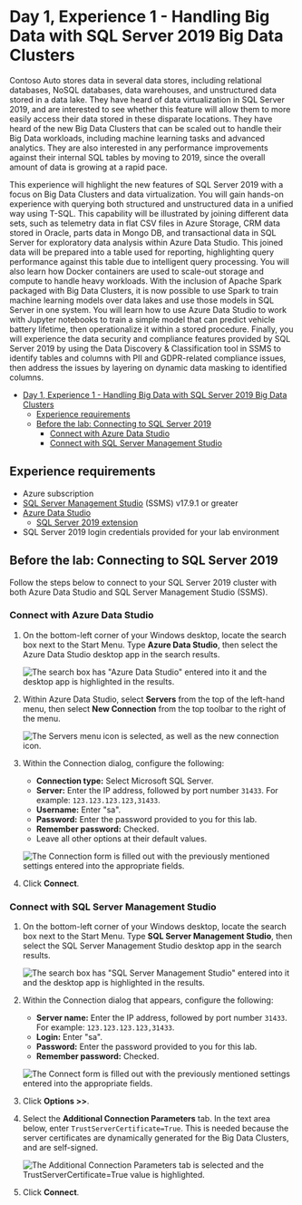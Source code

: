 # Day 1, Experience 1 - Handling Big Data with SQL Server 2019 Big Data Clusters

Contoso Auto stores data in several data stores, including relational databases, NoSQL databases, data warehouses, and unstructured data stored in a data lake. They have heard of data virtualization in SQL Server 2019, and are interested to see whether this feature will allow them to more easily access their data stored in these disparate locations. They have heard of the new Big Data Clusters that can be scaled out to handle their Big Data workloads, including machine learning tasks and advanced analytics. They are also interested in any performance improvements against their internal SQL tables by moving to 2019, since the overall amount of data is growing at a rapid pace.

This experience will highlight the new features of SQL Server 2019 with a focus on Big Data Clusters and data virtualization. You will gain hands-on experience with querying both structured and unstructured data in a unified way using T-SQL. This capability will be illustrated by joining different data sets, such as telemetry data in flat CSV files in Azure Storage, CRM data stored in Oracle, parts data in Mongo DB, and transactional data in SQL Server for exploratory data analysis within Azure Data Studio. This joined data will be prepared into a table used for reporting, highlighting query performance against this table due to intelligent query processing. You will also learn how Docker containers are used to scale-out storage and compute to handle heavy workloads. With the inclusion of Apache Spark packaged with Big Data Clusters, it is now possible to use Spark to train machine learning models over data lakes and use those models in SQL Server in one system. You will learn how to use Azure Data Studio to work with Jupyter notebooks to train a simple model that can predict vehicle battery lifetime, then operationalize it within a stored procedure. Finally, you will experience the data security and compliance features provided by SQL Server 2019 by using the Data Discovery & Classification tool in SSMS to identify tables and columns with PII and GDPR-related compliance issues, then address the issues by layering on dynamic data masking to identified columns.

- [Day 1, Experience 1 - Handling Big Data with SQL Server 2019 Big Data Clusters](#day-1-experience-1---handling-big-data-with-sql-server-2019-big-data-clusters)
  - [Experience requirements](#experience-requirements)
  - [Before the lab: Connecting to SQL Server 2019](#before-the-lab-connecting-to-sql-server-2019)
    - [Connect with Azure Data Studio](#connect-with-azure-data-studio)
    - [Connect with SQL Server Management Studio](#connect-with-sql-server-management-studio)

## Experience requirements

- Azure subscription
- [SQL Server Management Studio](https://docs.microsoft.com/sql/ssms/download-sql-server-management-studio-ssms?view=sql-server-ver15) (SSMS) v17.9.1 or greater
- [Azure Data Studio](https://docs.microsoft.com/sql/azure-data-studio/download?view=sql-server-ver15)
  - [SQL Server 2019 extension](https://docs.microsoft.com/sql/azure-data-studio/sql-server-2019-extension?view=sql-server-ver15)
- SQL Server 2019 login credentials provided for your lab environment

## Before the lab: Connecting to SQL Server 2019

Follow the steps below to connect to your SQL Server 2019 cluster with both Azure Data Studio and SQL Server Management Studio (SSMS).

### Connect with Azure Data Studio

1.  On the bottom-left corner of your Windows desktop, locate the search box next to the Start Menu. Type **Azure Data Studio**, then select the Azure Data Studio desktop app in the search results.

    ![The search box has "Azure Data Studio" entered into it and the desktop app is highlighted in the results.](media/launch-azure-data-studio.png 'Launch Azure Data Studio')

2.  Within Azure Data Studio, select **Servers** from the top of the left-hand menu, then select **New Connection** from the top toolbar to the right of the menu.

    ![The Servers menu icon is selected, as well as the new connection icon.](media/ads-new-connection-link.png 'Azure Data Studio')

3.  Within the Connection dialog, configure the following:

    - **Connection type:** Select Microsoft SQL Server.
    - **Server:** Enter the IP address, followed by port number `31433`. For example: `123.123.123.123,31433`.
    - **Username:** Enter "sa".
    - **Password:** Enter the password provided to you for this lab.
    - **Remember password:** Checked.
    - Leave all other options at their default values.

    ![The Connection form is filled out with the previously mentioned settings entered into the appropriate fields.](media/ads-new-connection.png 'Azure Data Studio - New Connection')

4.  Click **Connect**.

### Connect with SQL Server Management Studio

1.  On the bottom-left corner of your Windows desktop, locate the search box next to the Start Menu. Type **SQL Server Management Studio**, then select the SQL Server Management Studio desktop app in the search results.

    ![The search box has "SQL Server Management Studio" entered into it and the desktop app is highlighted in the results.](media/launch-ssms.png 'Launch SQL Server Management Studio')

2.  Within the Connection dialog that appears, configure the following:

    - **Server name:** Enter the IP address, followed by port number `31433`. For example: `123.123.123.123,31433`.
    - **Login:** Enter "sa".
    - **Password:** Enter the password provided to you for this lab.
    - **Remember password:** Checked.

    ![The Connect form is filled out with the previously mentioned settings entered into the appropriate fields.](media/ssms-connection.png 'SQL Server Management Studio - Connect')

3.  Click **Options >>**.

4.  Select the **Additional Connection Parameters** tab. In the text area below, enter `TrustServerCertificate=True`. This is needed because the server certificates are dynamically generated for the Big Data Clusters, and are self-signed.

    ![The Additional Connection Parameters tab is selected and the TrustServerCertificate=True value is highlighted.](media/ssms-connection-additional.png 'Additional Connection Parameters')

5.  Click **Connect**.
